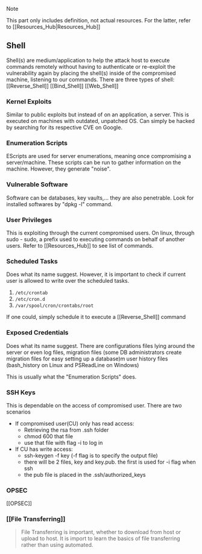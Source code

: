 > [!NOTE]
> This part only includes definition, not actual resources. For the latter, refer to [[Resources_Hub|Resources_Hub]]

## Shell
Shell(s) are medium/application to help the attack host to execute commands remotely without having to authenticate or re-exploit the vulnerability again by placing the shell(s) inside of the compromised machine, listening to our commands. There are three types of shell:
[[Reverse_Shell]]
[[Bind_Shell]]
[[Web_Shell]]

### Kernel Exploits
Similar to public exploits but instead of on an application, a server. This is executed on machines with outdated, unpatched OS. Can simply be hacked by searching for its respective CVE on Google.

### Enumeration Scripts
EScripts are used for server enumerations, meaning once compromising a server/machine. These scripts can be run to gather information on the machine. However, they generate "noise".

### Vulnerable Software
Software can be databases, key vaults,... they are also penetrable. Look for installed softwares by "dpkg -l" command.

### User Privileges
This is exploiting through the current compromised users. On linux, through sudo - sudo, a prefix used to executing commands on behalf of another users. Refer to [[Resources_Hub]] to see list of commands.


### Scheduled Tasks
Does what its name suggest. However, it is important to check if current user is allowed to write over the scheduled tasks.
1. `/etc/crontab`
2. `/etc/cron.d`
3. `/var/spool/cron/crontabs/root`
   
If one could, simply schedule it to execute a [[Reverse_Shell]] command

### Exposed Credentials
Does what its name suggest. There are configurations files lying around the server or even log files, migration files (some DB administrators create migration files for easy setting up a database)m user history files (bash_history on Linux and PSReadLine on Windows)

This is usually what the "Enumeration Scripts" does.

### SSH Keys
This is dependable on the access of compromised user. There are two scenarios
- If compromised user(CU) only has read access:
	- Retrieving the rsa from .ssh folder
	- chmod 600 that file
	- use that file with flag -i to log in
- If CU has write access:
	- ssh-keygen -f key (-f flag is to specify the output file)
	- there will be 2 files, key and key.pub. the first is used for -i flag when ssh
	- the pub file is placed in the .ssh/authorized_keys

### OPSEC
[[OPSEC]]

### [[File Transferring]]
> File Transferring is important, whether to download from host or upload to host. It is import to learn the basics of file transferring rather than using automated.

